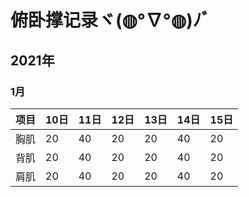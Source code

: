 # 俯卧撑记录ヾ(◍°∇°◍)ﾉﾞ

## 2021年

### 1月

| 项目 |  10日  | 11日  | 12日 | 13日 | 14日 | 15日 |
| --- |  ----  | ----  | ---- | --- | --- | --- |
| 胸肌 |  20  |  40  |  20  | 20 | 40 | 20 |
| 背肌 |  20  |  40  |  20  | 20 | 40 | 20 |
| 肩肌 |  20  |  40  |  20  | 20 | 40 | 20 |
